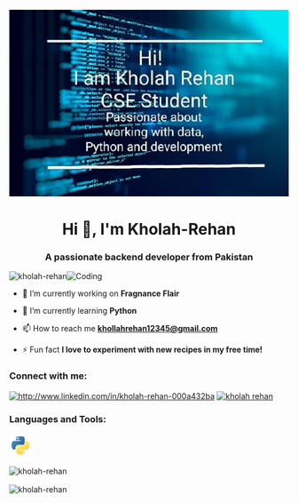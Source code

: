 <p align="center">
  <a href="https://rishavchanda.io">
    <img src="cse.jpg" alt="MasterHead">
  </a>
</p>

<h1 align="center">Hi 👋, I'm Kholah-Rehan</h1>
<h3 align="center">A passionate backend developer from Pakistan</h3>
<img align="right" alt="Coding" width="400" src="https://cdn.dribbble.com/users/330915/screenshots/3587000/media/cf9c914d04e017ab821bab2ee0bb87cb.gif">

<p align="left"> <img src="https://komarev.com/ghpvc/?username=kholah-rehan&label=Profile%20views&color=0e75b6&style=flat" alt="kholah-rehan" /> </p>

- 🔭 I’m currently working on **Fragnance Flair**

- 🌱 I’m currently learning **Python**

- 📫 How to reach me **khollahrehan12345@gmail.com**

- ⚡ Fun fact **I love to experiment with new recipes in my free time!**

<h3 align="left">Connect with me:</h3>
<p align="left">
<a href="https://linkedin.com/in/http://www.linkedin.com/in/kholah-rehan-000a432ba" target="blank"><img align="center" src="https://raw.githubusercontent.com/rahuldkjain/github-profile-readme-generator/master/src/images/icons/Social/linked-in-alt.svg" alt="http://www.linkedin.com/in/kholah-rehan-000a432ba" height="30" width="40" /></a>
<a href="https://www.leetcode.com/kholah rehan" target="blank"><img align="center" src="https://raw.githubusercontent.com/rahuldkjain/github-profile-readme-generator/master/src/images/icons/Social/leet-code.svg" alt="kholah rehan" height="30" width="40" /></a>
</p>

<h3 align="left">Languages and Tools:</h3>
<p align="left"> <a href="https://www.python.org" target="_blank" rel="noreferrer"> <img src="https://raw.githubusercontent.com/devicons/devicon/master/icons/python/python-original.svg" alt="python" width="40" height="40"/> </a> </p>

<p><img align="center" src="https://github-readme-stats.vercel.app/api/top-langs?username=kholah-rehan&show_icons=true&locale=en&layout=compact" alt="kholah-rehan" /></p>

<p><img align="center" src="https://github-readme-streak-stats.herokuapp.com/?user=kholah-rehan&" alt="kholah-rehan" /></p>
